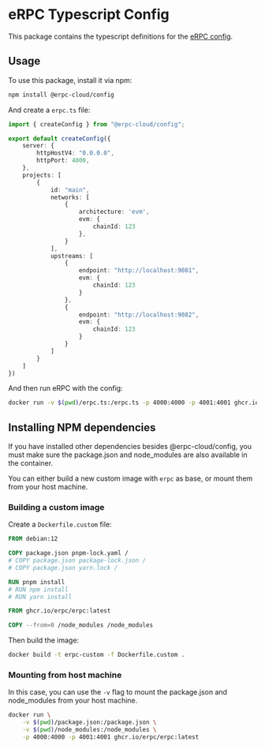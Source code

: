 # eRPC Typescript Config

This package contains the typescript definitions for the [eRPC config](https://github.com/erpc/erpc).

## Usage

To use this package, install it via npm:

```bash
npm install @erpc-cloud/config
```

And create a `erpc.ts` file:

```typescript
import { createConfig } from "@erpc-cloud/config";

export default createConfig({
    server: {
        httpHostV4: "0.0.0.0",
        httpPort: 4000,
    },
    projects: [
        {
            id: "main",
            networks: [
                {
                    architecture: 'evm',
                    evm: {
                        chainId: 123
                    },
                }
            ],
            upstreams: [
                {
                    endpoint: "http://localhost:9081",
                    evm: {
                        chainId: 123
                    }
                },
                {
                    endpoint: "http://localhost:9082",
                    evm: {
                        chainId: 123
                    }
                }
            ]
        }
    ]
})
```

And then run eRPC with the config:

```bash
docker run -v $(pwd)/erpc.ts:/erpc.ts -p 4000:4000 -p 4001:4001 ghcr.io/erpc/erpc:latest
```

## Installing NPM dependencies

If you have installed other dependencies besides @erpc-cloud/config, you must make sure the package.json and node_modules are also available in the container.

You can either build a new custom image with `erpc` as base, or mount them from your host machine.

### Building a custom image

Create a `Dockerfile.custom` file:
```dockerfile
FROM debian:12

COPY package.json pnpm-lock.yaml /
# COPY package.json package-lock.json /
# COPY package.json yarn.lock /

RUN pnpm install
# RUN npm install
# RUN yarn install

FROM ghcr.io/erpc/erpc:latest

COPY --from=0 /node_modules /node_modules
```

Then build the image:
```bash
docker build -t erpc-custom -f Dockerfile.custom .
```

### Mounting from host machine

In this case, you can use the `-v` flag to mount the package.json and node_modules from your host machine.

```bash
docker run \
    -v $(pwd)/package.json:/package.json \
    -v $(pwd)/node_modules:/node_modules \
    -p 4000:4000 -p 4001:4001 ghcr.io/erpc/erpc:latest
```
